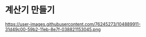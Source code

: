 <H1>계산기 만들기</H1>

https://user-images.githubusercontent.com/76245273/104889911-31d49c00-59b2-11eb-8e7f-038821153045.png
